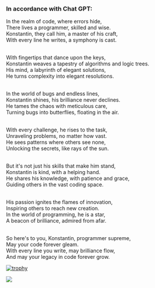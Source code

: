 ### In accordance with Chat GPT:

In the realm of code, where errors hide,<br />
There lives a programmer, skilled and wise.<br />
Konstantin, they call him, a master of his craft,<br />
With every line he writes, a symphony is cast.<br /><br />

With fingertips that dance upon the keys,<br />
Konstantin weaves a tapestry of algorithms and logic trees.<br />
His mind, a labyrinth of elegant solutions,<br />
He turns complexity into elegant resolutions.<br /><br />

In the world of bugs and endless lines,<br />
Konstantin shines, his brilliance never declines.<br />
He tames the chaos with meticulous care,<br />
Turning bugs into butterflies, floating in the air.<br /><br />

With every challenge, he rises to the task,<br />
Unraveling problems, no matter how vast.<br />
He sees patterns where others see none,<br />
Unlocking the secrets, like rays of the sun.<br /><br />

But it's not just his skills that make him stand,<br />
Konstantin is kind, with a helping hand.<br />
He shares his knowledge, with patience and grace,<br />
Guiding others in the vast coding space.<br /><br />

His passion ignites the flames of innovation,<br />
Inspiring others to reach new creation.<br />
In the world of programming, he is a star,<br />
A beacon of brilliance, admired from afar.<br /><br />

So here's to you, Konstantin, programmer supreme,<br />
May your code forever gleam.<br />
With every line you write, may brilliance flow,<br />
And may your legacy in code forever grow.<br />

[![trophy](https://github-profile-trophy.vercel.app/?username=KonstantinModin&theme=darkhub)](https://github.com/ryo-ma/github-profile-trophy)</br>

![](https://komarev.com/ghpvc/?username=KonstantinModin&color=blue)
<!--
**KonstantinModin/KonstantinModin** is a ✨ _special_ ✨ repository because its `README.md` (this file) appears on your GitHub profile.

Here are some ideas to get you started:

- 🔭 I’m currently working on ...
- 🌱 I’m currently learning ...
- 👯 I’m looking to collaborate on ...
- 🤔 I’m looking for help with ...
- 💬 Ask me about ...
- 📫 How to reach me: ...
- 😄 Pronouns: ...
- ⚡ Fun fact: ...
-->
